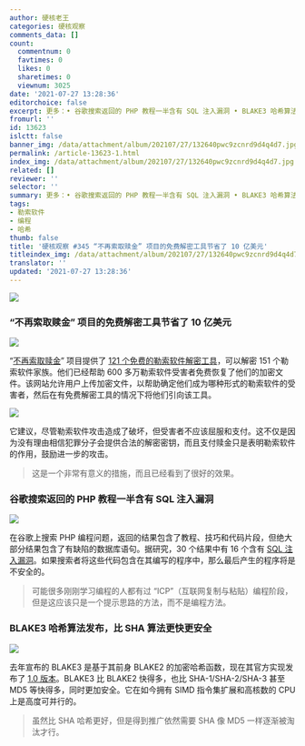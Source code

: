 ```yaml
---
author: 硬核老王
categories: 硬核观察
comments_data: []
count:
  commentnum: 0
  favtimes: 0
  likes: 0
  sharetimes: 0
  viewnum: 3025
date: '2021-07-27 13:28:36'
editorchoice: false
excerpt: 更多：• 谷歌搜索返回的 PHP 教程一半含有 SQL 注入漏洞 • BLAKE3 哈希算法发布，比 SHA 算法更快更安全
fromurl: ''
id: 13623
islctt: false
banner_img: /data/attachment/album/202107/27/132640pwc9zcnrd9d4q4d7.jpg
permalink: /article-13623-1.html
index_img: /data/attachment/album/202107/27/132640pwc9zcnrd9d4q4d7.jpg
related: []
reviewer: ''
selector: ''
summary: 更多：• 谷歌搜索返回的 PHP 教程一半含有 SQL 注入漏洞 • BLAKE3 哈希算法发布，比 SHA 算法更快更安全
tags:
- 勒索软件
- 编程
- 哈希
thumb: false
title: '硬核观察 #345 “不再索取赎金” 项目的免费解密工具节省了 10 亿美元'
titleindex_img: /data/attachment/album/202107/27/132640pwc9zcnrd9d4q4d7.jpg
translator: ''
updated: '2021-07-27 13:28:36'
---
```


![](/data/attachment/album/202107/27/132640pwc9zcnrd9d4q4d7.jpg)


### “不再索取赎金” 项目的免费解密工具节省了 10 亿美元


![](/data/attachment/album/202107/27/132653azlrz9ule0xe5lx5.jpg)


“[不再索取赎金](https://www.nomoreransom.org/en/index.html)” 项目提供了 [121 个免费的勒索软件解密工具](https://www.europol.europa.eu/newsroom/news/unhacked-121-tools-against-ransomware-single-website)，可以解密 151 个勒索软件家族。他们已经帮助 600 多万勒索软件受害者免费恢复了他们的加密文件。该网站允许用户上传加密文件，以帮助确定他们成为哪种形式的勒索软件的受害者，然后在有免费解密工具的情况下将他们引向该工具。


![](/data/attachment/album/202107/27/132738oazucii9acipuqap.jpg)


它建议，尽管勒索软件攻击造成了破坏，但受害者不应该屈服和支付。这不仅是因为没有理由相信犯罪分子会提供合法的解密密钥，而且支付赎金只是表明勒索软件的作用，鼓励进一步的攻击。



> 
> 这是一个非常有意义的措施，而且已经看到了很好的效果。
> 
> 
> 


### 谷歌搜索返回的 PHP 教程一半含有 SQL 注入漏洞


![](/data/attachment/album/202107/27/132800e3k1ezqok8fz8ok2.jpg)


在谷歌上搜索 PHP 编程问题，返回的结果包含了教程、技巧和代码片段，但绝大部分结果包含了有缺陷的数据库语句。据研究，30 个结果中有 16 个含有 [SQL 注入漏洞](https://waritschlager.de/sqlinjections-in-google-results.html)。如果搜索者将这些代码包含在其编写的程序中，那么最后产生的程序将是不安全的。



> 
> 可能很多刚刚学习编程的人都有过 “ICP”（互联网复制与粘贴）编程阶段，但是这应该只是一个提示思路的方法，而不是编程方法。
> 
> 
> 


### BLAKE3 哈希算法发布，比 SHA 算法更快更安全


![](/data/attachment/album/202107/27/132812d5v4cng26vl8nz82.jpg)


去年宣布的 BLAKE3 是基于其前身 BLAKE2 的加密哈希函数，现在其官方实现发布了 [1.0 版本](https://github.com/BLAKE3-team/BLAKE3/releases/tag/1.0.0)。BLAKE3 比 BLAKE2 快得多，也比 SHA-1/SHA-2/SHA-3 甚至 MD5 等快得多，同时更加安全。它在如今拥有 SIMD 指令集扩展和高核数的 CPU 上是高度可并行的。



> 
> 虽然比 SHA 哈希更好，但是得到推广依然需要 SHA 像 MD5 一样逐渐被淘汰才行。
> 
> 
>